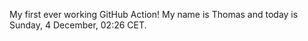 My first ever working GitHub Action!
My name is Thomas and today is Sunday, 4 December, 02:26 CET. 
